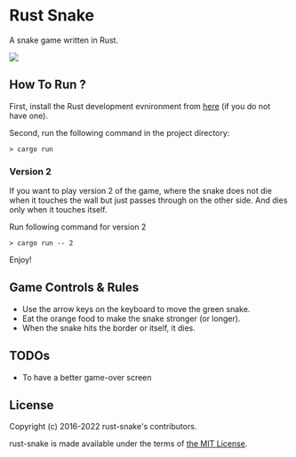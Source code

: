 # Rust Snake

A snake game written in Rust.

<img src="screenshot.png" />

## How To Run ?

First, install the Rust development evnironment from [here](https://www.rust-lang.org/tools/install) (if you do not have one).

Second, run the following command in the project directory:

```
> cargo run
```

### Version 2

If you want to play version 2 of the game, where the snake does not die when it touches the wall but
just passes through on the other side. And dies only when it touches itself.

Run following command for version 2

```
> cargo run -- 2
```


Enjoy!

## Game Controls & Rules

- Use the arrow keys on the keyboard to move the green snake.
- Eat the orange food to make the snake stronger (or longer).
- When the snake hits the border or itself, it dies.

## TODOs

- To have a better game-over screen

## License

Copyright (c) 2016-2022 rust-snake's contributors.

rust-snake is made available under the terms of [the MIT License](LICENSE.md).
